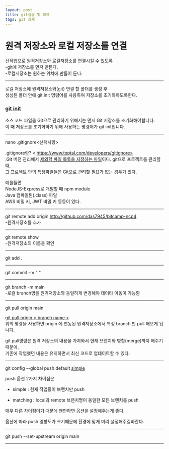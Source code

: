 ```yaml
---
layout: post
title: git실습 및 과제
tags: git 과제
---
```


# 원격 저장소와 로컬 저장소를 연결

선작업으로 원격저장소와 로컬저장소를 연결시킬 수 있도록<br>
-git에 저장소를 먼저 만든다.<br>
-로컬저장소는 원하는 위치에 만들어 둔다.<br>

----

로컬 저장소에 원격저장소와(git) 연결 할 폴더를 생성 후<br>
생성된 폴더 안에 git init 명령어를 사용하여 저장소를 초기화하도록한다.<br>

### <u>git init</u>

소스 코드 파일을 Git으로 관리하기 위해서는 먼저 Git 저장소를 초기화해야합니다.<br>
이 때 저장소를 초기화하기 위해 사용하는 명령어가 git init입니다.<br>

----

nano .gitignore<선택사항><br>

.gitignore란?     < https://www.toptal.com/developers/gitignore><br>
.Git 버전 관리에서 <u>제외할 파일 목록을 지정하는 파일</u>이다. git으로 프로젝트를 관리할 때,<br>
그 프로젝트 안의 특정파일들은 Git으로 관리할 필요가 없는 경우가 있다.<br>

예를들면<br>
NodeJS-Express로 개발할 때 npm module<br>
Java 컴파일된(.class) 파일<br>
AWS 비밀 키, JWT 비밀 키 등등이 있다. <br>

----

git remote add origin http://github.com/das7945/bitcamp-ncp4<br>
 -원격저장소를 추가 <br>

 ----

git remote show <br>
 -원격저장소의 이름을 확인<br>

 ----

git add .<br>

----

git commit -m "  "<br>

----

git branch -m main<br>
 -로컬 branch명을 원격저장소와 동일하게 변경해야 데이타 이동이 가능함<br>

----

git pull origin main<br>
 
 <u>git pull origin < branch name ></U> <br>
 위의 명령을 사용하면 origin 에 연동된 원격저장소에서 특정 branch 만 pull 해오게 됩니다. <br>

git pull명령은 원격 저장소의 내용을 가져와서 현재 브랜치와 병합(merge)까지 해주기 때문에, <br>
기존에 작업했던 내용은 유지하면서 최신 코드로 업데이트할 수 있다.<br>

----

git config --global push.default <U>simple</U><br>


push 옵션 2가지 차이점은<br>

- simple : 현재 작업중이 브랜치만 push<br>

- matching : local과 remote 브랜치명이 동일한 모든 브랜치를 push<br>


매우 다른 차이점이기 때문에 왠만하면 옵션을 설정해주는게 좋다.<br>

옵션에 따라 push 영향도가 크기때문에 환경에 맞게 미리 설정해주길바란다.<br>

----

git push --set-upstream origin main<br>

----